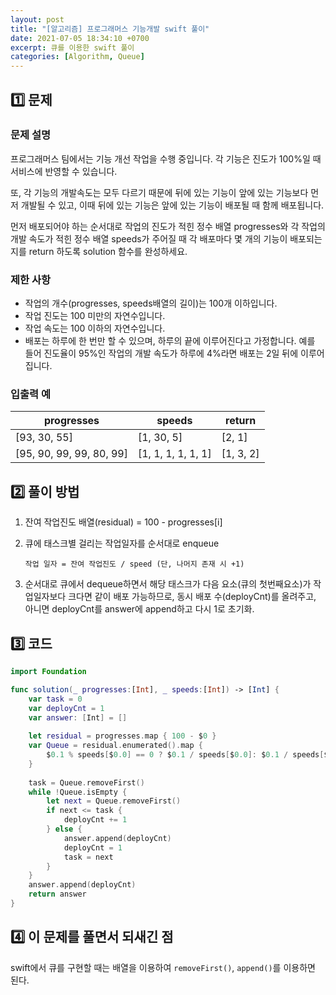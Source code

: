 ```yaml
---
layout: post
title: "[알고리즘] 프로그래머스 기능개발 swift 풀이"
date: 2021-07-05 18:34:10 +0700
excerpt: 큐를 이용한 swift 풀이
categories: [Algorithm, Queue]
---
```


## 1️⃣ 문제

### 문제 설명

프로그래머스 팀에서는 기능 개선 작업을 수행 중입니다. 각 기능은 진도가 100%일 때 서비스에 반영할 수 있습니다.

또, 각 기능의 개발속도는 모두 다르기 때문에 뒤에 있는 기능이 앞에 있는 기능보다 먼저 개발될 수 있고, 이때 뒤에 있는 기능은 앞에 있는 기능이 배포될 때 함께 배포됩니다.

먼저 배포되어야 하는 순서대로 작업의 진도가 적힌 정수 배열 progresses와 각 작업의 개발 속도가 적힌 정수 배열 speeds가 주어질 때 각 배포마다 몇 개의 기능이 배포되는지를 return 하도록 solution 함수를 완성하세요.

### 제한 사항

- 작업의 개수(progresses, speeds배열의 길이)는 100개 이하입니다.
- 작업 진도는 100 미만의 자연수입니다.
- 작업 속도는 100 이하의 자연수입니다.
- 배포는 하루에 한 번만 할 수 있으며, 하루의 끝에 이루어진다고 가정합니다. 예를 들어 진도율이 95%인 작업의 개발 속도가 하루에 4%라면 배포는 2일 뒤에 이루어집니다.

### 입출력 예

| progresses               | speeds             | return    |
| ------------------------ | ------------------ | --------- |
| [93, 30, 55]             | [1, 30, 5]         | [2, 1]    |
| [95, 90, 99, 99, 80, 99] | [1, 1, 1, 1, 1, 1] | [1, 3, 2] |

## 2️⃣ 풀이 방법

1. 잔여 작업진도 배열(residual) = 100 - progresses[i]

2. 큐에 태스크별 걸리는 작업일자를 순서대로 enqueue

   ``` 
   작업 일자 = 잔여 작업진도 / speed (단, 나머지 존재 시 +1)
   ```

3. 순서대로 큐에서 dequeue하면서 해당 태스크가 다음 요소(큐의 첫번째요소)가 작업일자보다 크다면 같이 배포 가능하므로, 동시 배포 수(deployCnt)를 올려주고, 아니면 deployCnt를 answer에 append하고 다시 1로 초기화.

## 3️⃣ 코드

``` swift
import Foundation

func solution(_ progresses:[Int], _ speeds:[Int]) -> [Int] {
    var task = 0
    var deployCnt = 1
    var answer: [Int] = []
    
    let residual = progresses.map { 100 - $0 }
    var Queue = residual.enumerated().map {
        $0.1 % speeds[$0.0] == 0 ? $0.1 / speeds[$0.0]: $0.1 / speeds[$0.0] + 1
    }
    
    task = Queue.removeFirst()
    while !Queue.isEmpty {
        let next = Queue.removeFirst()
        if next <= task {
          	deployCnt += 1
        } else {
            answer.append(deployCnt)
            deployCnt = 1
            task = next
        }
    }
    answer.append(deployCnt)
    return answer
}
```

## 4️⃣ 이 문제를 풀면서 되새긴 점

swift에서 큐를 구현할 때는 배열을 이용하여 `removeFirst()`, `append()`를 이용하면 된다.

